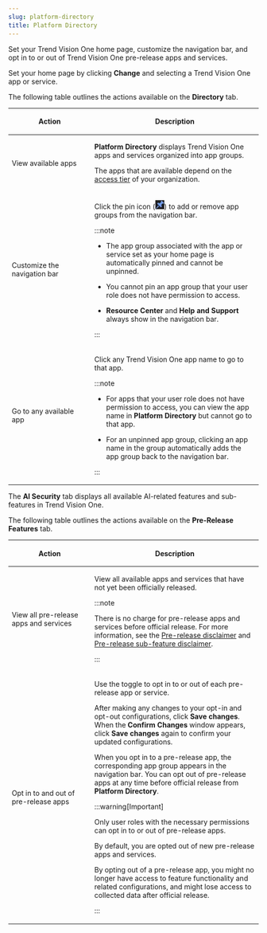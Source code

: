 ```yaml
---
slug: platform-directory
title: Platform Directory
---
```


Set your Trend Vision One home page, customize the navigation bar, and opt in to or out of Trend Vision One pre-release apps and services.

Set your home page by clicking **Change** and selecting a Trend Vision One app or service.

The following table outlines the actions available on the **Directory** tab.

<table>
<colgroup>
<col style="width: 33%" />
<col style="width: 67%" />
</colgroup>
<thead>
<tr>
<th><p>Action</p></th>
<th><p>Description</p></th>
</tr>
</thead>
<tbody>
<tr>
<td><p>View available apps</p></td>
<td><p><strong>Platform Directory</strong> displays Trend Vision One apps and services organized into app groups.</p>
<p>The apps that are available depend on the <a href="trend-vision-one-accessing-your-console">access tier</a> of your organization.</p></td>
</tr>
<tr>
<td><p>Customize the navigation bar</p></td>
<td><p>Click the pin icon (<img src="./images/pin=bf365fd8-2cfb-4e4a-a97f-57bd7635c364.webp" />) to add or remove app groups from the navigation bar.</p>


:::note

<ul>
<li><p>The app group associated with the app or service set as your home page is automatically pinned and cannot be unpinned.</p></li>
<li><p>You cannot pin an app group that your user role does not have permission to access.</p></li>
<li><p><strong>Resource Center</strong> and <strong>Help and Support</strong> always show in the navigation bar.</p></li>
</ul>


:::

</td>
</tr>
<tr>
<td><p>Go to any available app</p></td>
<td><p>Click any Trend Vision One app name to go to that app.</p>


:::note

<ul>
<li><p>For apps that your user role does not have permission to access, you can view the app name in <strong>Platform Directory</strong> but cannot go to that app.</p></li>
<li><p>For an unpinned app group, clicking an app name in the group automatically adds the app group back to the navigation bar.</p></li>
</ul>


:::

</td>
</tr>
</tbody>
</table>

The **AI Security** tab displays all available AI-related features and sub-features in Trend Vision One.

The following table outlines the actions available on the **Pre-Release Features** tab.

<table>
<colgroup>
<col style="width: 33%" />
<col style="width: 67%" />
</colgroup>
<thead>
<tr>
<th><p>Action</p></th>
<th><p>Description</p></th>
</tr>
</thead>
<tbody>
<tr>
<td><p>View all pre-release apps and services</p></td>
<td><p>View all available apps and services that have not yet been officially released.</p>


:::note

<p>There is no charge for pre-release apps and services before official release. For more information, see the <a href="trend-vision-one-pre-release-disclaimer">Pre-release disclaimer</a> and <a href="trend-vision-one-pre-release-sub-feature-disclaimer">Pre-release sub-feature disclaimer</a>.</p>


:::

</td>
</tr>
<tr>
<td><p>Opt in to and out of pre-release apps</p></td>
<td><p>Use the toggle to opt in to or out of each pre-release app or service.</p>
<p>After making any changes to your opt-in and opt-out configurations, click <strong>Save changes</strong>. When the <strong>Confirm Changes</strong> window appears, click <strong>Save changes</strong> again to confirm your updated configurations.</p>
<p>When you opt in to a pre-release app, the corresponding app group appears in the navigation bar. You can opt out of pre-release apps at any time before official release from <strong>Platform Directory</strong>.</p>


:::warning[Important]

<p>Only user roles with the necessary permissions can opt in to or out of pre-release apps.</p>
<p>By default, you are opted out of new pre-release apps and services.</p>
<p>By opting out of a pre-release app, you might no longer have access to feature functionality and related configurations, and might lose access to collected data after official release.</p>


:::

</td>
</tr>
</tbody>
</table>
